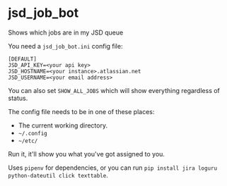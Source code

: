 # jsd_job_bot
Shows which jobs are in my JSD queue

You need a `jsd_job_bot.ini` config file:

    [DEFAULT]
    JSD_API_KEY=<your api key>
    JSD_HOSTNAME=<your instance>.atlassian.net
    JSD_USERNAME=<your email address>

You can also set `SHOW_ALL_JOBS` which will show everything regardless of status.

The config file needs to be in one of these places:

* The current working directory.
* `~/.config`
* `~/etc/`

Run it, it'll show you what you've got assigned to you.

Uses `pipenv` for dependencies, or you can run `pip install jira loguru python-dateutil click texttable`.


